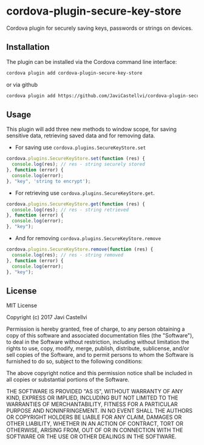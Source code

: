 # cordova-plugin-secure-key-store
Cordova plugin for securely saving keys, passwords or strings on devices.

## Installation

The plugin can be installed via the Cordova command line interface:

```sh
cordova plugin add cordova-plugin-secure-key-store
```
or via github

```sh
cordova plugin add https://github.com/JaviCastellvi/cordova-plugin-secure-key-store
```

## Usage

This plugin will add three new methods to window scope, for saving sensitive data, retrieving saved data and for removing data.

- For saving use `cordova.plugins.SecureKeyStore.set` 

```js
cordova.plugins.SecureKeyStore.set(function (res) {
  console.log(res); // res - string securely stored
}, function (error) {
  console.log(error);
}, "key", 'string to encrypt');
```

- For retrieving use `cordova.plugins.SecureKeyStore.get`.

```js
cordova.plugins.SecureKeyStore.get(function (res) {
  console.log(res); // res - string retrieved
}, function (error) {
  console.log(error);
}, "key");
```
- And for removing `cordova.plugins.SecureKeyStore.remove`

```js
cordova.plugins.SecureKeyStore.remove(function (res) {
  console.log(res); // res - string removed
}, function (error) {
  console.log(error);
}, "key");
```

## License

MIT License

Copyright (c) 2017 Javi Castellvi

Permission is hereby granted, free of charge, to any person obtaining a copy
of this software and associated documentation files (the "Software"), to deal
in the Software without restriction, including without limitation the rights
to use, copy, modify, merge, publish, distribute, sublicense, and/or sell
copies of the Software, and to permit persons to whom the Software is
furnished to do so, subject to the following conditions:

The above copyright notice and this permission notice shall be included in all
copies or substantial portions of the Software.

THE SOFTWARE IS PROVIDED "AS IS", WITHOUT WARRANTY OF ANY KIND, EXPRESS OR
IMPLIED, INCLUDING BUT NOT LIMITED TO THE WARRANTIES OF MERCHANTABILITY,
FITNESS FOR A PARTICULAR PURPOSE AND NONINFRINGEMENT. IN NO EVENT SHALL THE
AUTHORS OR COPYRIGHT HOLDERS BE LIABLE FOR ANY CLAIM, DAMAGES OR OTHER
LIABILITY, WHETHER IN AN ACTION OF CONTRACT, TORT OR OTHERWISE, ARISING FROM,
OUT OF OR IN CONNECTION WITH THE SOFTWARE OR THE USE OR OTHER DEALINGS IN THE
SOFTWARE.

